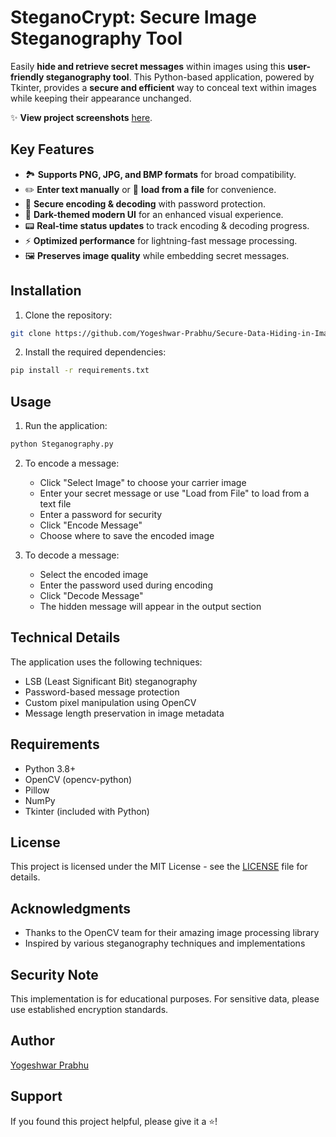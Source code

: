 # SteganoCrypt: Secure Image Steganography Tool

Easily **hide and retrieve secret messages** within images using this **user-friendly steganography tool**. This Python-based application, powered by Tkinter, provides a **secure and efficient** way to conceal text within images while keeping their appearance unchanged.

✨ **View project screenshots** [here](outputimages).

## **Key Features**

- 🏞️ **Supports PNG, JPG, and BMP formats** for broad compatibility.  
- ✏️ **Enter text manually** or 📄 **load from a file** for convenience.  
- 🔑 **Secure encoding & decoding** with password protection.  
- 🎨 **Dark-themed modern UI** for an enhanced visual experience.  
- 📟 **Real-time status updates** to track encoding & decoding progress.  
- ⚡ **Optimized performance** for lightning-fast message processing.  
- 🖼️ **Preserves image quality** while embedding secret messages.  

## **Installation**

1. Clone the repository:
```bash
git clone https://github.com/Yogeshwar-Prabhu/Secure-Data-Hiding-in-Image-Using-Steganography.git
```

2. Install the required dependencies:
```bash
pip install -r requirements.txt
```

## **Usage**

1. Run the application:
```bash
python Steganography.py
```

2. To encode a message:
   - Click "Select Image" to choose your carrier image
   - Enter your secret message or use "Load from File" to load from a text file
   - Enter a password for security
   - Click "Encode Message"
   - Choose where to save the encoded image

3. To decode a message:
   - Select the encoded image
   - Enter the password used during encoding
   - Click "Decode Message"
   - The hidden message will appear in the output section

## **Technical Details**

The application uses the following techniques:
- LSB (Least Significant Bit) steganography
- Password-based message protection
- Custom pixel manipulation using OpenCV
- Message length preservation in image metadata

## **Requirements**

- Python 3.8+
- OpenCV (opencv-python)
- Pillow
- NumPy
- Tkinter (included with Python)

## **License**

This project is licensed under the MIT License - see the [LICENSE](LICENSE) file for details.

## **Acknowledgments**

- Thanks to the OpenCV team for their amazing image processing library
- Inspired by various steganography techniques and implementations

## **Security Note**

This implementation is for educational purposes. For sensitive data, please use established encryption standards.

## **Author**

[Yogeshwar Prabhu](https://github.com/YOGESHWAR-PRABHU)

## **Support**

If you found this project helpful, please give it a ⭐️!
